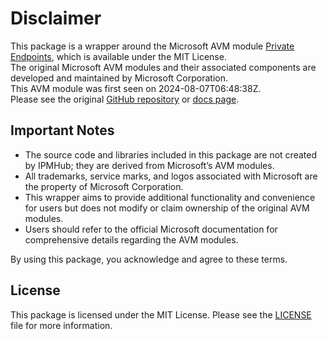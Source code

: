 # Disclaimer

This package is a wrapper around the Microsoft AVM module [Private Endpoints](https://github.com/Azure/bicep-registry-modules/tree/main/avm/res/network/private-endpoint), which is available under the MIT License. \
The original Microsoft AVM modules and their associated components are developed and maintained by Microsoft Corporation.\
This AVM module was first seen on 2024-08-07T06:48:38Z.\
Please see the original [GitHub repository](https://github.com/Azure/bicep-registry-modules) or [docs page](https://azure.github.io/Azure-Verified-Modules/indexes/bicep/bicep-resource-modules/).

## Important Notes

- The source code and libraries included in this package are not created by IPMHub; they are derived from Microsoft’s AVM modules.
- All trademarks, service marks, and logos associated with Microsoft are the property of Microsoft Corporation.
- This wrapper aims to provide additional functionality and convenience for users but does not modify or claim ownership of the original AVM modules.
- Users should refer to the official Microsoft documentation for comprehensive details regarding the AVM modules.

By using this package, you acknowledge and agree to these terms.

## License

This package is licensed under the MIT License. Please see the [LICENSE](LICENSE.txt) file for more information.

